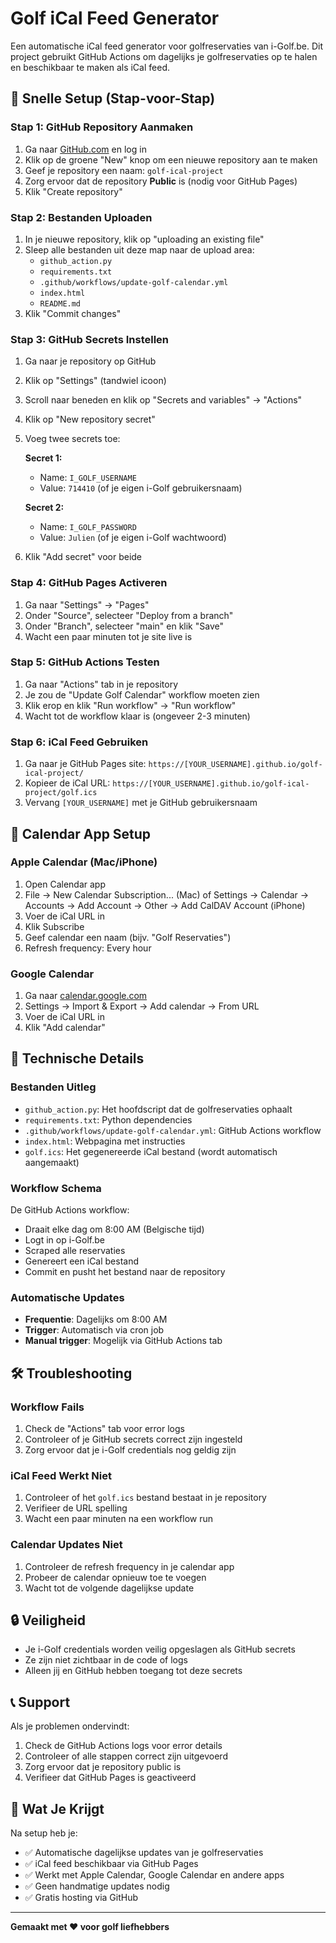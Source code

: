 # Golf iCal Feed Generator

Een automatische iCal feed generator voor golfreservaties van i-Golf.be. Dit project gebruikt GitHub Actions om dagelijks je golfreservaties op te halen en beschikbaar te maken als iCal feed.

## 🚀 Snelle Setup (Stap-voor-Stap)

### Stap 1: GitHub Repository Aanmaken

1. Ga naar [GitHub.com](https://github.com) en log in
2. Klik op de groene "New" knop om een nieuwe repository aan te maken
3. Geef je repository een naam: `golf-ical-project`
4. Zorg ervoor dat de repository **Public** is (nodig voor GitHub Pages)
5. Klik "Create repository"

### Stap 2: Bestanden Uploaden

1. In je nieuwe repository, klik op "uploading an existing file"
2. Sleep alle bestanden uit deze map naar de upload area:
   - `github_action.py`
   - `requirements.txt`
   - `.github/workflows/update-golf-calendar.yml`
   - `index.html`
   - `README.md`
3. Klik "Commit changes"

### Stap 3: GitHub Secrets Instellen

1. Ga naar je repository op GitHub
2. Klik op "Settings" (tandwiel icoon)
3. Scroll naar beneden en klik op "Secrets and variables" → "Actions"
4. Klik op "New repository secret"
5. Voeg twee secrets toe:

   **Secret 1:**
   - Name: `I_GOLF_USERNAME`
   - Value: `714410` (of je eigen i-Golf gebruikersnaam)

   **Secret 2:**
   - Name: `I_GOLF_PASSWORD`
   - Value: `Julien` (of je eigen i-Golf wachtwoord)

6. Klik "Add secret" voor beide

### Stap 4: GitHub Pages Activeren

1. Ga naar "Settings" → "Pages"
2. Onder "Source", selecteer "Deploy from a branch"
3. Onder "Branch", selecteer "main" en klik "Save"
4. Wacht een paar minuten tot je site live is

### Stap 5: GitHub Actions Testen

1. Ga naar "Actions" tab in je repository
2. Je zou de "Update Golf Calendar" workflow moeten zien
3. Klik erop en klik "Run workflow" → "Run workflow"
4. Wacht tot de workflow klaar is (ongeveer 2-3 minuten)

### Stap 6: iCal Feed Gebruiken

1. Ga naar je GitHub Pages site: `https://[YOUR_USERNAME].github.io/golf-ical-project/`
2. Kopieer de iCal URL: `https://[YOUR_USERNAME].github.io/golf-ical-project/golf.ics`
3. Vervang `[YOUR_USERNAME]` met je GitHub gebruikersnaam

## 📱 Calendar App Setup

### Apple Calendar (Mac/iPhone)

1. Open Calendar app
2. File → New Calendar Subscription... (Mac)
   of Settings → Calendar → Accounts → Add Account → Other → Add CalDAV Account (iPhone)
3. Voer de iCal URL in
4. Klik Subscribe
5. Geef calendar een naam (bijv. "Golf Reservaties")
6. Refresh frequency: Every hour

### Google Calendar

1. Ga naar [calendar.google.com](https://calendar.google.com)
2. Settings → Import & Export → Add calendar → From URL
3. Voer de iCal URL in
4. Klik "Add calendar"

## 🔧 Technische Details

### Bestanden Uitleg

- `github_action.py`: Het hoofdscript dat de golfreservaties ophaalt
- `requirements.txt`: Python dependencies
- `.github/workflows/update-golf-calendar.yml`: GitHub Actions workflow
- `index.html`: Webpagina met instructies
- `golf.ics`: Het gegenereerde iCal bestand (wordt automatisch aangemaakt)

### Workflow Schema

De GitHub Actions workflow:
- Draait elke dag om 8:00 AM (Belgische tijd)
- Logt in op i-Golf.be
- Scraped alle reservaties
- Genereert een iCal bestand
- Commit en pusht het bestand naar de repository

### Automatische Updates

- **Frequentie**: Dagelijks om 8:00 AM
- **Trigger**: Automatisch via cron job
- **Manual trigger**: Mogelijk via GitHub Actions tab

## 🛠️ Troubleshooting

### Workflow Fails

1. Check de "Actions" tab voor error logs
2. Controleer of je GitHub secrets correct zijn ingesteld
3. Zorg ervoor dat je i-Golf credentials nog geldig zijn

### iCal Feed Werkt Niet

1. Controleer of het `golf.ics` bestand bestaat in je repository
2. Verifieer de URL spelling
3. Wacht een paar minuten na een workflow run

### Calendar Updates Niet

1. Controleer de refresh frequency in je calendar app
2. Probeer de calendar opnieuw toe te voegen
3. Wacht tot de volgende dagelijkse update

## 🔒 Veiligheid

- Je i-Golf credentials worden veilig opgeslagen als GitHub secrets
- Ze zijn niet zichtbaar in de code of logs
- Alleen jij en GitHub hebben toegang tot deze secrets

## 📞 Support

Als je problemen ondervindt:

1. Check de GitHub Actions logs voor error details
2. Controleer of alle stappen correct zijn uitgevoerd
3. Zorg ervoor dat je repository public is
4. Verifieer dat GitHub Pages is geactiveerd

## 🎯 Wat Je Krijgt

Na setup heb je:
- ✅ Automatische dagelijkse updates van je golfreservaties
- ✅ iCal feed beschikbaar via GitHub Pages
- ✅ Werkt met Apple Calendar, Google Calendar en andere apps
- ✅ Geen handmatige updates nodig
- ✅ Gratis hosting via GitHub

---

**Gemaakt met ❤️ voor golf liefhebbers**